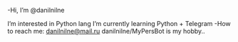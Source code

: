 -Hi, I’m @danilnilne

I’m interested in Python lang
I’m currently learning Python + Telegram
-How to reach me: danilnilne@mail.ru
danilnilne/MyPersBot is my hobby..
